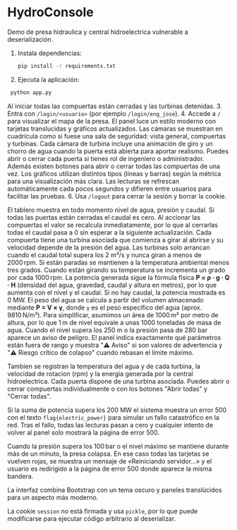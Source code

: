 # HydroConsole

Demo de presa hidraulica y central hidroelectrica vulnerable a deserialización.

1. Instala dependencias:
   ```bash
   pip install -r requirements.txt
   ```
2. Ejecuta la aplicación:
 ```bash
  python app.py
  ```
Al iniciar todas las compuertas están cerradas y las turbinas detenidas.
3. Entra con `/login/<usuario>` (por ejemplo `/login/eng_jose`).
4. Accede a `/` para visualizar el mapa de la presa. El panel luce un estilo moderno con tarjetas translucidas y gráficos actualizados. Las cámaras se muestran en cuadrícula como si fuese una sala de seguridad: vista general, compuertas y turbinas.
   Cada cámara de turbina incluye una animación de giro y un chorro de agua cuando la puerta está abierta para aportar realismo.
   Puedes abrir o cerrar cada puerta si tienes rol de ingeniero o administrador. Además existen botones para abrir o cerrar todas las compuertas de una vez.
   Los gráficos utilizan distintos tipos (líneas y barras) según la métrica para una visualización más clara.
   Las lecturas se refrescan automáticamente cada pocos segundos y difieren entre usuarios para facilitar las pruebas.
6. Usa `/logout` para cerrar la sesión y borrar la cookie.

El tablero muestra en todo momento nivel de agua, presión y caudal. Si todas las puertas están cerradas el caudal es cero. Al accionar las compuertas el valor se recalcula inmediatamente, por lo que al cerrarlas todas el caudal pasa a 0 sin esperar a la siguiente actualización.
Cada compuerta tiene una turbina asociada que comienza a girar al abrirse y su velocidad depende de la presión del agua.
Las turbinas solo arrancan cuando el caudal total supera los 2 m³/s y nunca giran a menos de 2000 rpm. Si están paradas se mantienen a la temperatura ambiental menos tres grados. Cuando están girando su temperatura se incrementa un grado por cada 1000 rpm. La potencia generada sigue la fórmula física **P = ρ · g · Q · H** (densidad del agua, gravedad, caudal y altura en metros), por lo que aumenta con el nivel y el caudal. Si no hay caudal, la potencia mostrada es 0 MW.
El peso del agua se calcula a partir del volumen almacenado mediante **P = V × γ**,
donde `γ` es el peso específico del agua (aprox. 9810 N/m³). Para simplificar,
asumimos un área de 1000 m² por metro de altura, por lo que 1 m de nivel
equivale a unas 1000 toneladas de masa de agua.
 Cuando el nivel supera los 250 m o la presión pasa de 280 bar aparece un aviso de peligro. El panel indica exactamente qué parámetros están fuera de rango y muestra "⚠️ Aviso" si son valores de advertencia y "⚠️ Riesgo crítico de colapso" cuando rebasan el límite máximo.

 Tambien se registran la temperatura del agua y de cada turbina, la velocidad de rotacion (rpm) y la energia generada por la central hidroelectrica. Cada puerta dispone de una turbina asociada. Puedes abrir o cerrar compuertas individualmente o con los botones "Abrir todas" y "Cerrar todas".

Si la suma de potencia supera los 200 MW el sistema muestra un error 500 con el texto `flag{electric_power}` para simular un fallo catastrófico en la red.
Tras el fallo, todas las lecturas pasan a cero y cualquier intento de volver al panel solo mostrará la página de error 500.

Cuando la presión supera los 100 bar o el nivel máximo se mantiene durante más de un minuto, la presa colapsa. En ese caso todas las tarjetas se vuelven rojas, se muestra un mensaje de «Reiniciando servidor…» y el usuario es redirigido a la página de error 500 donde aparece la misma bandera.

La interfaz combina Bootstrap con un tema oscuro y paneles translúcidos para un aspecto más moderno.

La cookie `session` no está firmada y usa `pickle`, por lo que puede modificarse para ejecutar código arbitrario al deserializar.

